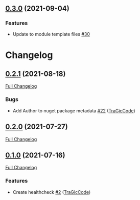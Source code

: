 #

## [0.3.0](https://github.com/TraGicCode/NServiceBus.CustomChecks.Http/tree/0.3.0) (2021-09-04)

### Features

- Update to module template files [\#30](https://github.com/TraGicCode/NServiceBus.CustomChecks.Http/pull/30)

# Changelog

## [0.2.1](https://github.com/tragiccode/NServiceBus.CustomChecks.Http/tree/0.2.1) (2021-08-18)

[Full Changelog](https://github.com/tragiccode/NServiceBus.CustomChecks.Http/compare/0.2.0...0.2.1)

### Bugs

- Add Author to nuget package metadata [\#22](https://github.com/TraGicCode/NServiceBus.CustomChecks.Http/pull/22) ([TraGicCode](https://github.com/TraGicCode))

## [0.2.0](https://github.com/tragiccode/NServiceBus.CustomChecks.Http/tree/0.2.0) (2021-07-27)

[Full Changelog](https://github.com/tragiccode/NServiceBus.CustomChecks.Http/compare/0.1.0...0.2.0)

## [0.1.0](https://github.com/tragiccode/NServiceBus.CustomChecks.Http/tree/0.1.0) (2021-07-16)

[Full Changelog](https://github.com/tragiccode/NServiceBus.CustomChecks.Http/compare/a8ac2c68370cc81062d1ed402cf766cbaffa303d...0.1.0)

### Features

- Create healthcheck [\#2](https://github.com/TraGicCode/NServiceBus.CustomChecks.Http/pull/2) ([TraGicCode](https://github.com/TraGicCode))
